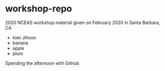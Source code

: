# workshop-repo
2020 NCEAS workshop material given on February 2020 in Santa Barbara, CA

* kiwi Jihoon
* banana
* apple
* plum

Spending the afternoon with Github